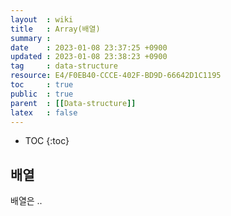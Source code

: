```yaml
---
layout  : wiki
title   : Array(배열) 
summary : 
date    : 2023-01-08 23:37:25 +0900
updated : 2023-01-08 23:38:23 +0900
tag     : data-structure
resource: E4/F0EB40-CCCE-402F-BD9D-66642D1C1195
toc     : true
public  : true
parent  : [[Data-structure]]
latex   : false
---
```

* TOC
{:toc}

## 배열
배열은 ..
